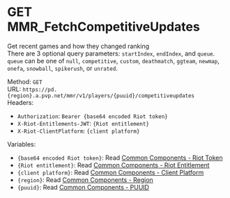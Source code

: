 # GET MMR_FetchCompetitiveUpdates

Get recent games and how they changed ranking  
There are 3 optional query parameters: `startIndex`, `endIndex`, and `queue`. `queue` can be one of `null`, `competitive`, `custom`, `deathmatch`, `ggteam`, `newmap`, `onefa`, `snowball`, `spikerush`, or `unrated`.  


Method: `GET`  
URL: `https://pd.{region}.a.pvp.net/mmr/v1/players/{puuid}/competitiveupdates`  
Headers:
 - `Authorization`: `Bearer {base64 encoded Riot token}`
 - `X-Riot-Entitlements-JWT`: `{Riot entitlement}`
 - `X-Riot-ClientPlatform`: `{client platform}`

Variables:
 - `{base64 encoded Riot token}`: Read [Common Components - Riot Token](..\common-components.md#riot-token)
 - `{Riot entitlement}`: Read [Common Components - Riot Entitlement](..\common-components.md#riot-entitlement)
 - `{client platform}`: Read [Common Components - Client Platform](..\common-components.md#client-platform)
 - `{region}`: Read [Common Components - Region](..\common-components.md#region)
 - `{puuid}`: Read [Common Components - PUUID](..\common-components.md#puuid)

